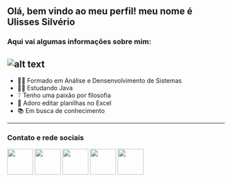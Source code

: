 ## Olá, bem vindo ao meu perfil! meu nome é Ulisses Silvério
### Aqui vai algumas informações sobre mim:
![alt text](https://www.imagemhost.com.br/images/2021/11/23/FotoPerfilLinkedin.png "logo title text 1" )
---
- 👨‍🎓  Formado em Análise e Densenvolvimento de Sistemas
- 👨‍💻  Estudando Java
- ❔   Tenho uma paixão por filosofia
- 🤣  Adoro editar planilhas no Excel
- 📚  Em busca de conhecimento
---
### Contato e rede sociais
[<img src="https://cdn-icons-png.flaticon.com/512/174/174883.png" width="60" height="60">](https://www.youtube.com/user/osvirtuais) 
[<img src="https://cdn-icons-png.flaticon.com/512/2111/2111463.png" width="60" height="60">](https://www.instagram.com/odisseu93/)
[<img src="https://cdn-icons.flaticon.com/png/512/3204/premium/3204295.png?token=exp=1637536655~hmac=4c646706cdcdccb523cde11502aad9ee" width="60" height="60">](ulissessuporteti01@gmail.com)
[<img src="https://cdn-icons-png.flaticon.com/512/733/733579.png" width="60" height="60">](https://twitter.com/Odisseu93)
[<img src="https://cdn-icons.flaticon.com/png/512/3536/premium/3536505.png?token=exp=1637624934~hmac=febd6dfbeb8d00881185ce0ea58cbd54" width="60" height="60">](https://www.linkedin.com/in/ulisses-jos%C3%A9-silv%C3%A9rio-bb5562194/)
